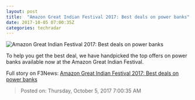```yaml
---
layout: post
title:  "Amazon Great Indian Festival 2017: Best deals on power banks"
date: 2017-10-05 07:00:35Z
categories: techradar
---
```


![Amazon Great Indian Festival 2017: Best deals on power banks](http://cdn.mos.cms.futurecdn.net/tGRYVn2tW8PyZcAswuvkBN-1200-80.jpg)

To help you get the best deal, we have handpicked the top offers on power banks available now at the Amazon Great Indian Festival.


Full story on F3News: [Amazon Great Indian Festival 2017: Best deals on power banks](http://www.f3nws.com/n/PcjnhG)

> Posted on: Thursday, October 5, 2017 7:00:35 AM
